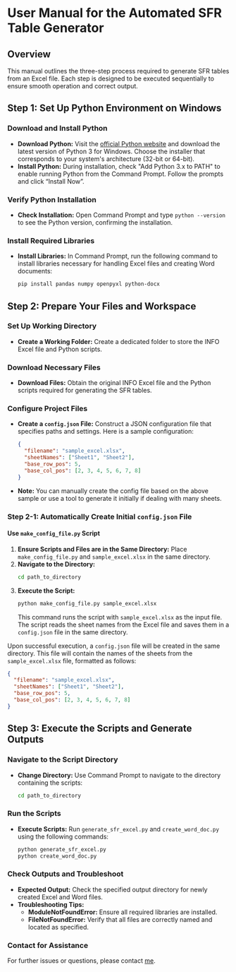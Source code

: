 # User Manual for the Automated SFR Table Generator

## Overview
This manual outlines the three-step process required to generate SFR tables from an Excel file. Each step is designed to be executed sequentially to ensure smooth operation and correct output.

## Step 1: Set Up Python Environment on Windows

### Download and Install Python
- **Download Python:** Visit the [official Python website](https://www.python.org/downloads/) and download the latest version of Python 3 for Windows. Choose the installer that corresponds to your system's architecture (32-bit or 64-bit).
- **Install Python:** During installation, check "Add Python 3.x to PATH" to enable running Python from the Command Prompt. Follow the prompts and click “Install Now”.

### Verify Python Installation
- **Check Installation:** Open Command Prompt and type `python --version` to see the Python version, confirming the installation.

### Install Required Libraries
- **Install Libraries:** In Command Prompt, run the following command to install libraries necessary for handling Excel files and creating Word documents:
  ```bash
  pip install pandas numpy openpyxl python-docx
  ```

## Step 2: Prepare Your Files and Workspace

### Set Up Working Directory
- **Create a Working Folder:** Create a dedicated folder to store the INFO Excel file and Python scripts.

### Download Necessary Files
- **Download Files:** Obtain the original INFO Excel file and the Python scripts required for generating the SFR tables.

### Configure Project Files
- **Create a `config.json` File:** Construct a JSON configuration file that specifies paths and settings. Here is a sample configuration:
  ```json
  {
    "filename": "sample_excel.xlsx",
    "sheetNames": ["Sheet1", "Sheet2"],
    "base_row_pos": 5,
    "base_col_pos": [2, 3, 4, 5, 6, 7, 8]
  }
  ```
- **Note:** You can manually create the config file based on the above sample or use a tool to generate it initially if dealing with many sheets.

### Step 2-1: Automatically Create Initial `config.json` File

#### Use `make_config_file.py` Script
1. **Ensure Scripts and Files are in the Same Directory:** Place `make_config_file.py` and `sample_excel.xlsx` in the same directory.
2. **Navigate to the Directory:**
   ```bash
   cd path_to_directory
   ```
3. **Execute the Script:**
   ```bash
   python make_config_file.py sample_excel.xlsx
   ```
   This command runs the script with `sample_excel.xlsx` as the input file. The script reads the sheet names from the Excel file and saves them in a `config.json` file in the same directory.

Upon successful execution, a `config.json` file will be created in the same directory. This file will contain the names of the sheets from the `sample_excel.xlsx` file, formatted as follows:
```json
{
  "filename": "sample_excel.xlsx",
  "sheetNames": ["Sheet1", "Sheet2"],
  "base_row_pos": 5,
  "base_col_pos": [2, 3, 4, 5, 6, 7, 8]
}
```

## Step 3: Execute the Scripts and Generate Outputs

### Navigate to the Script Directory
- **Change Directory:** Use Command Prompt to navigate to the directory containing the scripts:
  ```bash
  cd path_to_directory
  ```

### Run the Scripts
- **Execute Scripts:** Run `generate_sfr_excel.py` and `create_word_doc.py` using the following commands:
  ```bash
  python generate_sfr_excel.py
  python create_word_doc.py
  ```

### Check Outputs and Troubleshoot
- **Expected Output:** Check the specified output directory for newly created Excel and Word files.
- **Troubleshooting Tips:**
  - **ModuleNotFoundError:** Ensure all required libraries are installed.
  - **FileNotFoundError:** Verify that all files are correctly named and located as specified.

### Contact for Assistance
For further issues or questions, please contact [me](mailto:bongjun@bos-semi.com).
